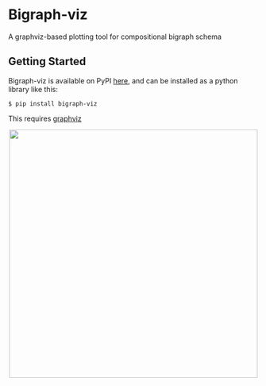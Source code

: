 # Bigraph-viz
A graphviz-based plotting tool for compositional bigraph schema

## Getting Started

Bigraph-viz is available on PyPI [here](https://pypi.org/project/bigraph-viz/0.0.1/), and can be installed as a python 
library like this:

```console
$ pip install bigraph-viz
```

This requires [graphviz](https://pypi.org/project/graphviz/)

<p align="center">
    <img src="https://github.com/vivarium-collective/bigraph-viz/blob/main/doc/_static/nested_composite.png?raw=true" width="500">
</p>
